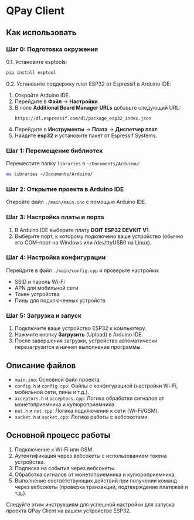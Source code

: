 # QPay Client

## Как использовать

### Шаг 0: Подготовка окружения
0.1. Установите esptools:
```sh
pip install esptool
```

0.2. Установите поддержку плат ESP32 от Espressif в Arduino IDE:
1. Откройте Arduino IDE.
2. Перейдите в **Файл** -> **Настройки**.
3. В поле **Additional Board Manager URLs** добавьте следующий URL:
   ```
   https://dl.espressif.com/dl/package_esp32_index.json
   ```
4. Перейдите в **Инструменты** -> **Плата** -> **Диспетчер плат**.
5. Найдите **esp32** и установите пакет от Espressif Systems.

### Шаг 1: Перемещение библиотек
Переместите папку `libraries` в `~/Documents/Arduino/`:
```sh
mv libraries ~/Documents/Arduino/
```

### Шаг 2: Открытие проекта в Arduino IDE
Откройте файл `./main/main.ino` с помощью Arduino IDE.

### Шаг 3: Настройка платы и порта
1. В Arduino IDE выберите плату **DOIT ESP32 DEVKIT V1**.
2. Выберите порт, к которому подключено ваше устройство (обычно это COM-порт на Windows или /dev/ttyUSB0 на Linux).

### Шаг 4: Настройка конфигурации
Перейдите в файл `./main/config.cpp` и проверьте настройки:
- SSID и пароль Wi-Fi
- APN для мобильной сети
- Токен устройства
- Пины для подключенных устройств

### Шаг 5: Загрузка и запуск
1. Подключите ваше устройство ESP32 к компьютеру.
2. Нажмите кнопку **Загрузить** (Upload) в Arduino IDE.
3. После завершения загрузки, устройство автоматически перезагрузится и начнет выполнение программы.

## Описание файлов

- `main.ino`: Основной файл проекта.
- `config.h` и `config.cpp`: Файлы с конфигурацией (настройки Wi-Fi, мобильной сети, пины и т.д.).
- `acceptors.h` и `acceptors.cpp`: Логика обработки сигналов от монетоприемника и купюроприемника.
- `net.h` и `net.cpp`: Логика подключения к сети (Wi-Fi/GSM).
- `socket.h` и `socket.cpp`: Логика работы с вебсокетами.

## Основной процесс работы

1. Подключение к Wi-Fi или GSM.
2. Аутентификация через вебсокеты с использованием токена устройства.
3. Подписка на события через вебсокеты.
4. Обработка сигналов от монетоприемника и купюроприемника.
5. Выполнение соответствующих действий при получении команд через вебсокеты (проверка транзакций, подтверждение платежей и т.д.).

Следуйте этим инструкциям для успешной настройки для запуска проекта QPay Client на вашем устройстве ESP32.
